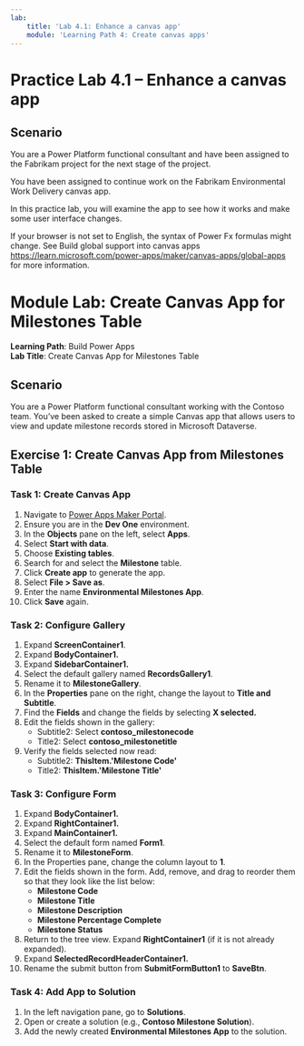 ```yaml
---
lab:
    title: 'Lab 4.1: Enhance a canvas app'
    module: 'Learning Path 4: Create canvas apps'
---
```


# Practice Lab 4.1 – Enhance a canvas app

## Scenario

You are a Power Platform functional consultant and have been assigned to the Fabrikam project for the next stage of the project.

You have been assigned to continue work on the Fabrikam Environmental Work Delivery canvas app.

In this practice lab, you will examine the app to see how it works and make some user interface changes.

If your browser is not set to English, the syntax of Power Fx formulas might change. See Build global support into canvas apps <https://learn.microsoft.com/power-apps/maker/canvas-apps/global-apps> for more information.

# Module Lab: Create Canvas App for Milestones Table

**Learning Path**: Build Power Apps  
**Lab Title**: Create Canvas App for Milestones Table  

## Scenario  
You are a Power Platform functional consultant working with the Contoso team. You’ve been asked to create a simple Canvas app that allows users to view and update milestone records stored in Microsoft Dataverse.

## Exercise 1: Create Canvas App from Milestones Table

### Task 1: Create Canvas App
1. Navigate to [Power Apps Maker Portal](https://make.powerapps.com).
2. Ensure you are in the **Dev One** environment.
3. In the **Objects** pane on the left, select **Apps**.
4. Select **Start with data**.
5. Choose **Existing tables**.
6. Search for and select the **Milestone** table.
7. Click **Create app** to generate the app.
8. Select **File > Save as**.
9. Enter the name **Environmental Milestones App**.
10. Click **Save** again.

### Task 2: Configure Gallery
1. Expand **ScreenContainer1**.
2. Expand **BodyContainer1.**
3. Expand **SidebarContainer1.**
4. Select the default gallery named **RecordsGallery1**.
5. Rename it to **MilestoneGallery**.
6. In the **Properties** pane on the right, change the layout to **Title and Subtitle**.
7. Find the **Fields** and change the fields by selecting **X selected.**
8. Edit the fields shown in the gallery:
   - Subtitle2: Select **contoso_milestonecode**
   - Title2: Select **contoso_milestonetitle**
9. Verify the fields selected now read:
    - Subtitle2: **ThisItem.'Milestone Code'**
    - Title2: **ThisItem.'Milestone Title'**

### Task 3: Configure Form
1. Expand **BodyContainer1.**
2. Expand **RightContainer1.**
3. Expand **MainContainer1.**
5. Select the default form named **Form1**.
6. Rename it to **MilestoneForm**.
7. In the Properties pane, change the column layout to **1**.
8. Edit the fields shown in the form. Add, remove, and drag to reorder them so that they look like the list below:
   - **Milestone Code**
   - **Milestone Title**
   - **Milestone Description**
   - **Milestone Percentage Complete**
   - **Milestone Status**
9. Return to the tree view. Expand **RightContainer1** (if it is not already expanded).
10. Expand **SelectedRecordHeaderContainer1.**
12. Rename the submit button from **SubmitFormButton1** to **SaveBtn**.

### Task 4: Add App to Solution
1. In the left navigation pane, go to **Solutions**.
2. Open or create a solution (e.g., **Contoso Milestone Solution**).
3. Add the newly created **Environmental Milestones App** to the solution.
